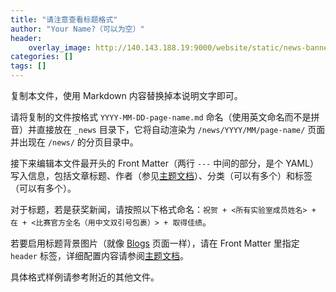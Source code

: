 ```yaml
---
title: "请注意查看标题格式"
author: "Your Name?（可以为空）"
header:
    overlay_image: http://140.143.188.19:9000/website/static/news-banner.jpg
categories: []
tags: []
---
```


复制本文件，使用 Markdown 内容替换掉本说明文字即可。

请将复制的文件按格式 `YYYY-MM-DD-page-name.md` 命名（使用英文命名而不是拼音）并直接放在 `_news` 目录下，它将自动渲染为 `/news/YYYY/MM/page-name/` 页面并出现在 `/news/` 的分页目录中。

接下来编辑本文件最开头的 Front Matter（两行 `---` 中间的部分，是个 YAML）写入信息，包括文章标题、作者（参见[主题文档][1]）、分类（可以有多个）和标签（可以有多个）。

对于标题，若是获奖新闻，请按照以下格式命名：`祝贺 + <所有实验室成员姓名> + 在 + <比赛官方全名（用中文双引号包裹）> + 取得佳绩`。

若要启用标题背景图片（就像 [Blogs](/blogs/) 页面一样），请在 Front Matter 里指定 `header` 标签，详细配置内容请参阅[主题文档][2]。

具体格式样例请参考附近的其他文件。

[1]: https://mmistakes.github.io/minimal-mistakes/docs/authors/
[2]: https://mmistakes.github.io/minimal-mistakes/docs/layouts/#headers
